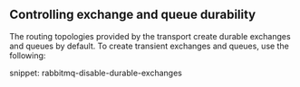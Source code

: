 ## Controlling exchange and queue durability

The routing topologies provided by the transport create durable exchanges and queues by default. To create transient exchanges and queues, use the following:

snippet: rabbitmq-disable-durable-exchanges